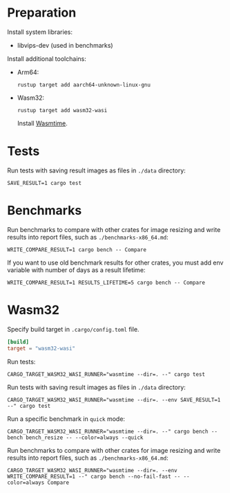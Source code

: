 # Preparation

Install system libraries:

- libvips-dev (used in benchmarks)

Install additional toolchains:

- Arm64:
  ```shell
  rustup target add aarch64-unknown-linux-gnu
  ```
- Wasm32:
  ```shell
  rustup target add wasm32-wasi
  ```
  Install [Wasmtime](https://wasmtime.dev/).

# Tests

Run tests with saving result images as files in `./data` directory:

```shell
SAVE_RESULT=1 cargo test
```

# Benchmarks

Run benchmarks to compare with other crates for image resizing and write results into
report files, such as `./benchmarks-x86_64.md`:

```shell
WRITE_COMPARE_RESULT=1 cargo bench -- Compare
```

If you want to use old benchmark results for other crates, you must add
env variable with number of days as a result lifetime:

```shell
WRITE_COMPARE_RESULT=1 RESULTS_LIFETIME=5 cargo bench -- Compare
```

# Wasm32

Specify build target in `.cargo/config.toml` file.

```toml
[build]
target = "wasm32-wasi"
```

Run tests:

```shell
CARGO_TARGET_WASM32_WASI_RUNNER="wasmtime --dir=. --" cargo test
```

Run tests with saving result images as files in `./data` directory:

```shell
CARGO_TARGET_WASM32_WASI_RUNNER="wasmtime --dir=. --env SAVE_RESULT=1 --" cargo test
```

Run a specific benchmark in `quick` mode:

```shell
CARGO_TARGET_WASM32_WASI_RUNNER="wasmtime --dir=. --" cargo bench --bench bench_resize -- --color=always --quick
```

Run benchmarks to compare with other crates for image resizing and write results into
report files, such as `./benchmarks-x86_64.md`:

```shell
CARGO_TARGET_WASM32_WASI_RUNNER="wasmtime --dir=. --env WRITE_COMPARE_RESULT=1 --" cargo bench --no-fail-fast -- --color=always Compare
```
